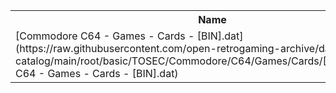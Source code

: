<table>
<tr><th>Name</th><th>Size</th></tr>
<tr><td>[Commodore C64 - Games - Cards - [BIN].dat](https://raw.githubusercontent.com/open-retrogaming-archive/dat-catalog/main/root/basic/TOSEC/Commodore/C64/Games/Cards/[BIN]/Commodore C64 - Games - Cards - [BIN].dat)</td><td>844</td></tr>
</table>
